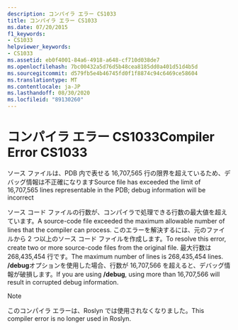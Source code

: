 ```yaml
---
description: コンパイラ エラー CS1033
title: コンパイラ エラー CS1033
ms.date: 07/20/2015
f1_keywords:
- CS1033
helpviewer_keywords:
- CS1033
ms.assetid: eb0f4001-84a6-4918-a648-cf710d038de7
ms.openlocfilehash: 7bc00432a5d76d5b48cea8185dd0a401d51d4b5d
ms.sourcegitcommit: d579fb5e4b46745fd0f1f8874c94c6469ce58604
ms.translationtype: MT
ms.contentlocale: ja-JP
ms.lasthandoff: 08/30/2020
ms.locfileid: "89130260"
---
```

# <a name="compiler-error-cs1033"></a><span data-ttu-id="b5c4a-103">コンパイラ エラー CS1033</span><span class="sxs-lookup"><span data-stu-id="b5c4a-103">Compiler Error CS1033</span></span>

<span data-ttu-id="b5c4a-104">ソース ファイルは、PDB 内で表せる 16,707,565 行の限界を超えているため、デバッグ情報は不正確になります</span><span class="sxs-lookup"><span data-stu-id="b5c4a-104">Source file has exceeded the limit of 16,707,565 lines representable in the PDB; debug information will be incorrect</span></span>

<span data-ttu-id="b5c4a-105">ソース コード ファイルの行数が、コンパイラで処理できる行数の最大値を超えています。</span><span class="sxs-lookup"><span data-stu-id="b5c4a-105">A source-code file exceeded the maximum allowable number of lines that the compiler can process.</span></span> <span data-ttu-id="b5c4a-106">このエラーを解決するには、元のファイルから 2 つ以上のソース コード ファイルを作成します。</span><span class="sxs-lookup"><span data-stu-id="b5c4a-106">To resolve this error, create two or more source-code files from the original file.</span></span> <span data-ttu-id="b5c4a-107">最大行数は 268,435,454 行です。</span><span class="sxs-lookup"><span data-stu-id="b5c4a-107">The maximum number of lines is 268,435,454 lines.</span></span> <span data-ttu-id="b5c4a-108">**/debug**オプションを使用した場合、行数が 16,707,566 を超えると、デバッグ情報が破損します。</span><span class="sxs-lookup"><span data-stu-id="b5c4a-108">If you are using **/debug**, using more than 16,707,566 will result in corrupted debug information.</span></span>

> [!NOTE]
> <span data-ttu-id="b5c4a-109">このコンパイラ エラーは、Roslyn では使用されなくなりました。</span><span class="sxs-lookup"><span data-stu-id="b5c4a-109">This compiler error is no longer used in Roslyn.</span></span>

